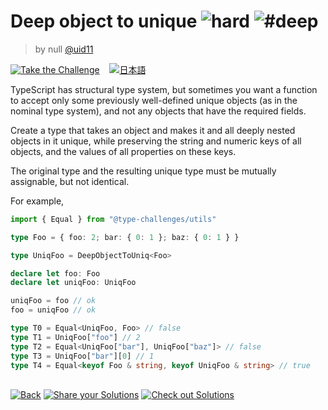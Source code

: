 <!--info-header-start--><h1>Deep object to unique <img src="https://img.shields.io/badge/-hard-de3d37" alt="hard"/> <img src="https://img.shields.io/badge/-%23deep-999" alt="#deep"/></h1><blockquote><p>by null <a href="https://github.com/uid11" target="_blank">@uid11</a></p></blockquote><p><a href="https://tsch.js.org/553/play" target="_blank"><img src="https://img.shields.io/badge/-Take%20the%20Challenge-3178c6?logo=typescript&logoColor=white" alt="Take the Challenge"/></a> &nbsp;&nbsp;&nbsp;<a href="./README.ja.md" target="_blank"><img src="https://img.shields.io/badge/-%E6%97%A5%E6%9C%AC%E8%AA%9E-gray" alt="日本語"/></a> </p><!--info-header-end-->

TypeScript has structural type system, but sometimes you want a function to accept only some previously well-defined unique objects (as in the nominal type system), and not any objects that have the required fields.

Create a type that takes an object and makes it and all deeply nested objects in it unique, while preserving the string and numeric keys of all objects, and the values of all properties on these keys.

The original type and the resulting unique type must be mutually assignable, but not identical. 

For example,

```ts
import { Equal } from "@type-challenges/utils"

type Foo = { foo: 2; bar: { 0: 1 }; baz: { 0: 1 } }

type UniqFoo = DeepObjectToUniq<Foo>

declare let foo: Foo
declare let uniqFoo: UniqFoo

uniqFoo = foo // ok
foo = uniqFoo // ok

type T0 = Equal<UniqFoo, Foo> // false
type T1 = UniqFoo["foo"] // 2
type T2 = Equal<UniqFoo["bar"], UniqFoo["baz"]> // false
type T3 = UniqFoo["bar"][0] // 1
type T4 = Equal<keyof Foo & string, keyof UniqFoo & string> // true
```


<!--info-footer-start--><br><a href="../../README.md" target="_blank"><img src="https://img.shields.io/badge/-Back-grey" alt="Back"/></a> <a href="https://tsch.js.org/553/answer" target="_blank"><img src="https://img.shields.io/badge/-Share%20your%20Solutions-teal" alt="Share your Solutions"/></a> <a href="https://tsch.js.org/553/solutions" target="_blank"><img src="https://img.shields.io/badge/-Check%20out%20Solutions-de5a77?logo=awesome-lists&logoColor=white" alt="Check out Solutions"/></a> <!--info-footer-end-->
